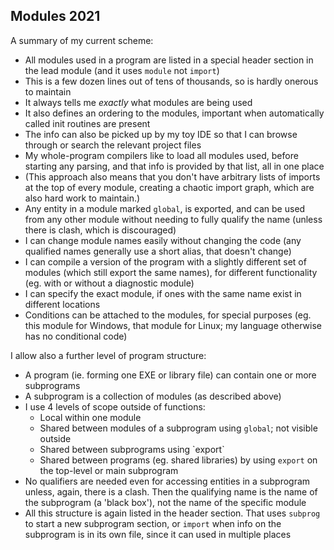## Modules 2021

A summary of my current scheme:

* All modules used in a program are listed in a special header section in the lead module (and it uses `module` not `import`)
* This is a few dozen lines out of tens of thousands, so is hardly onerous to maintain
* It always tells me *exactly* what modules are being used
* It also defines an ordering to the modules, important when automatically called init routines are present
* The info can also be picked up by my toy IDE so that I can browse through or search the relevant project files
* My whole-program compilers like to load all modules used, before starting any parsing, and that info is provided by that list, all in one place
* (This approach also means that you don't have arbitrary lists of imports at the top of every module, creating a chaotic import graph, which are also hard work to maintain.)
* Any entity in a module marked `global`, is exported, and can be used from any other module without needing to fully qualify the name (unless there is clash, which is discouraged)
* I can change module names easily without changing the code (any qualified names generally use a short alias, that doesn't change)
* I can compile a version of the program with a slightly different set of modules (which still export the same names), for different functionality (eg. with or without a diagnostic module)
* I can specify the exact module, if ones with the same name exist in different locations
* Conditions can be attached to the modules, for special purposes (eg. this module for Windows, that module for Linux; my language otherwise has no conditional code)

I allow also a further level of program structure:

* A program (ie. forming one EXE or library file) can contain one or more subprograms
* A subprogram is a collection of modules (as described above)
* I use 4 levels of scope outside of functions:
   * Local within one module
   * Shared between modules of a subprogram using `global`; not visible outside
   * Shared between subprograms using \`export\`
   * Shared between programs (eg. shared libraries) by using `export` on the top-level or main subprogram
* No qualifiers are needed even for accessing entities in a subprogram unless, again, there is a clash. Then the qualifying name is the name of the subprogram (a 'black box'), not the name of the specific module
* All this structure is again listed in the header section. That uses `subprog` to start a new subprogram section, or `import` when info on the subprogram is in its own file, since it can used in multiple places

